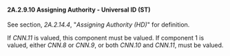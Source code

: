 #### 2A.2.9.10 Assigning Authority - Universal ID (ST)

See section, _2A.2.14.4_, "_Assigning Authority (HD)_" for definition.

If _CNN.11_ is valued, this component must be valued. If component 1 is valued, either _CNN.8_ or _CNN.9_, or both _CNN.10_ and _CNN.11_, must be valued.
